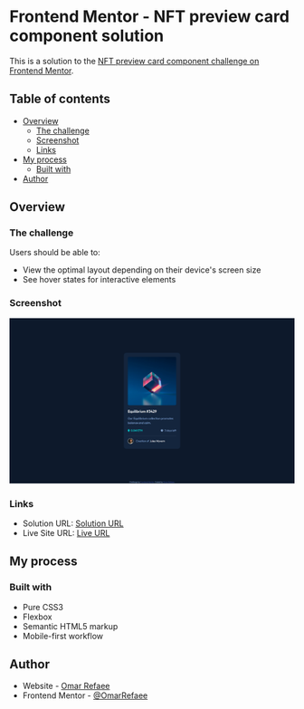 # Frontend Mentor - NFT preview card component solution

This is a solution to the [NFT preview card component challenge on Frontend Mentor](https://www.frontendmentor.io/challenges/nft-preview-card-component-SbdUL_w0U).

## Table of contents

- [Overview](#overview)
  - [The challenge](#the-challenge)
  - [Screenshot](#screenshot)
  - [Links](#links)
- [My process](#my-process)
  - [Built with](#built-with)
- [Author](#author)

## Overview

### The challenge

Users should be able to:

- View the optimal layout depending on their device's screen size
- See hover states for interactive elements

### Screenshot

![](/screenshot.png)

### Links

- Solution URL: [Solution URL](https://your-solution-url.com)
- Live Site URL: [Live URL](https://your-live-site-url.com)

## My process

### Built with

- Pure CSS3
- Flexbox
- Semantic HTML5 markup
- Mobile-first workflow

## Author

- Website - [Omar Refaee](https://www.your-site.com)
- Frontend Mentor - [@OmarRefaee](https://www.frontendmentor.io/profile/omarrefaee)
